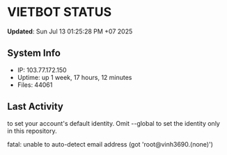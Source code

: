 # VIETBOT STATUS
**Updated**: Sun Jul 13 01:25:28 PM +07 2025

## System Info
- IP: 103.77.172.150
- Uptime: up 1 week, 17 hours, 12 minutes
- Files: 44061

## Last Activity

to set your account's default identity.
Omit --global to set the identity only in this repository.

fatal: unable to auto-detect email address (got 'root@vinh3690.(none)')
